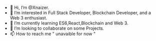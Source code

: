 - 👋 Hi, I’m @Xnaizer.
- 👀 I’m interested in Full Stack Developer, Blockchain Developer, and a Web 3 enthusiast.
- 🌱 I’m currently learning ES6,React,Blockchain and Web 3.
- 💞️ I’m looking to collaborate on some Projects.
- 📫 How to reach me " unavaible for now "

<!---
Xnaizer/Xnaizer is a ✨ special ✨ repository because its `README.md` (this file) appears on your GitHub profile.
You can click the Preview link to take a look at your changes.
--->
